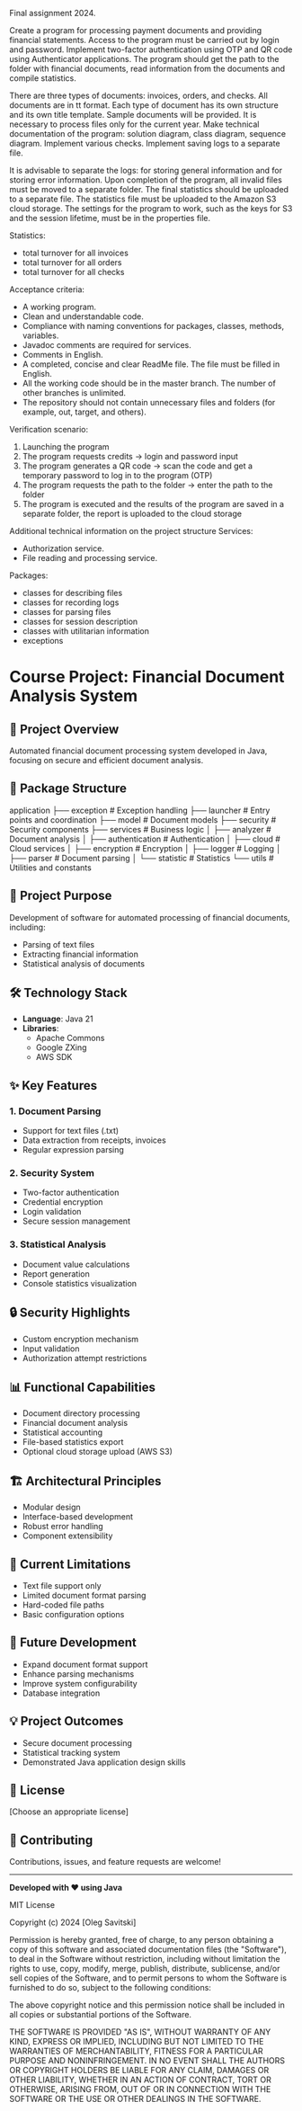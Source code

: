 Final assignment 2024.

Create a program for processing payment documents and providing financial statements.
Access to the program must be carried out by login and password.
Implement two-factor authentication using OTP and QR code using Authenticator applications.
The program should get the path to the folder with financial documents, read information
from the documents and compile statistics.

There are three types of documents: invoices, orders, and checks.
All documents are in tt format.
Each type of document has its own structure and its own title template. Sample documents will be provided.
It is necessary to process files only for the current year.
Make technical documentation of the program: solution diagram, class diagram, sequence diagram.
Implement various checks.
Implement saving logs to a separate file.

It is advisable to separate the logs: for storing general information and for storing error information.
Upon completion of the program, all invalid files must be moved to a separate folder.
The final statistics should be uploaded to a separate file. The statistics file
must be uploaded to the Amazon S3 cloud storage.
The settings for the program to work, such as the keys for S3 and the session lifetime,
must be in the properties file.

Statistics:
- total turnover for all invoices
- total turnover for all orders
- total turnover for all checks

Acceptance criteria:
- A working program.
- Clean and understandable code.
- Compliance with naming conventions for packages, classes, methods, variables.
- Javadoc comments are required for services.
- Comments in English.
- A completed, concise and clear ReadMe file. The file must be filled in English.
- All the working code should be in the master branch. The number of other branches is unlimited.
- The repository should not contain unnecessary files and folders (for example, out, target, and others).

Verification scenario:
1. Launching the program
2. The program requests credits -> login and password input
3. The program generates a QR code -> scan the code and get a temporary password to log in to the program (OTP)
4. The program requests the path to the folder -> enter the path to the folder
5. The program is executed and the results of the program are saved in a separate folder, the report is uploaded to the cloud storage

Additional technical information on the project structure
Services:
- Authorization service.
- File reading and processing service.

Packages:
- classes for describing files
- classes for recording logs
- classes for parsing files
- classes for session description
- classes with utilitarian information
- exceptions

# Course Project: Financial Document Analysis System

## 🚀 Project Overview

Automated financial document processing system developed in Java, focusing on secure and efficient document analysis.

## 📂 Package Structure
application 
├── exception        # Exception handling 
├── launcher         # Entry points and coordination 
├── model            # Document models 
├── security         # Security components 
├── services         # Business logic 
│ ├── analyzer       # Document analysis 
│ ├── authentication # Authentication 
│ ├── cloud          # Cloud services 
│ ├── encryption     # Encryption 
│ ├── logger         # Logging 
│ ├── parser         # Document parsing 
│ └── statistic      # Statistics 
└── utils            # Utilities and constants

## 🎯 Project Purpose

Development of software for automated processing of financial documents, including:
- Parsing of text files
- Extracting financial information
- Statistical analysis of documents

## 🛠️ Technology Stack

- **Language**: Java 21
- **Libraries**:
  - Apache Commons
  - Google ZXing
  - AWS SDK

## ✨ Key Features

### 1. Document Parsing
- Support for text files (.txt)
- Data extraction from receipts, invoices
- Regular expression parsing

### 2. Security System
- Two-factor authentication
- Credential encryption
- Login validation
- Secure session management

### 3. Statistical Analysis
- Document value calculations
- Report generation
- Console statistics visualization

## 🔒 Security Highlights
- Custom encryption mechanism
- Input validation
- Authorization attempt restrictions

## 📊 Functional Capabilities
- Document directory processing
- Financial document analysis
- Statistical accounting
- File-based statistics export
- Optional cloud storage upload (AWS S3)

## 🏗️ Architectural Principles
- Modular design
- Interface-based development
- Robust error handling
- Component extensibility

## 🚧 Current Limitations
- Text file support only
- Limited document format parsing
- Hard-coded file paths
- Basic configuration options

## 🔮 Future Development
- Expand document format support
- Enhance parsing mechanisms
- Improve system configurability
- Database integration

## 💡 Project Outcomes
- Secure document processing
- Statistical tracking system
- Demonstrated Java application design skills

## 📝 License
[Choose an appropriate license]

## 🤝 Contributing
Contributions, issues, and feature requests are welcome!

---

**Developed with ❤️ using Java**

MIT License

Copyright (c) 2024 [Oleg Savitski]

Permission is hereby granted, free of charge, to any person obtaining a copy
of this software and associated documentation files (the "Software"), to deal
in the Software without restriction, including without limitation the rights
to use, copy, modify, merge, publish, distribute, sublicense, and/or sell
copies of the Software, and to permit persons to whom the Software is
furnished to do so, subject to the following conditions:

The above copyright notice and this permission notice shall be included in all
copies or substantial portions of the Software.

THE SOFTWARE IS PROVIDED "AS IS", WITHOUT WARRANTY OF ANY KIND, EXPRESS OR
IMPLIED, INCLUDING BUT NOT LIMITED TO THE WARRANTIES OF MERCHANTABILITY,
FITNESS FOR A PARTICULAR PURPOSE AND NONINFRINGEMENT. IN NO EVENT SHALL THE
AUTHORS OR COPYRIGHT HOLDERS BE LIABLE FOR ANY CLAIM, DAMAGES OR OTHER
LIABILITY, WHETHER IN AN ACTION OF CONTRACT, TORT OR OTHERWISE, ARISING FROM,
OUT OF OR IN CONNECTION WITH THE SOFTWARE OR THE USE OR OTHER DEALINGS IN THE
SOFTWARE.
